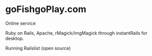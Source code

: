 # goFishgoPlay.com
Online service

Ruby on Rails, Apache, rMagick/imgMagick through instantRails for desktop.

Running Railslist (open source)
